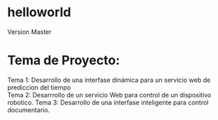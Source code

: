 # helloworld
Version Master
# Tema de Proyecto:
Tema 1: Desarrollo de una interfase dinámica para un servicio web de prediccion del tiempo     
Tema 2: Desarrrollo de un servicio Web para control de un dispositivo robotico.
Tema 3: Desarrollo de una interfase inteligente para control documentario.
